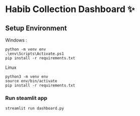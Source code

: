 # Habib Collection Dashboard ✨

## Setup Environment

Windows :

```
python -m venv env
.\env\Scripts\Activate.ps1
pip install -r requirements.txt
```

Linux

```
python3 -m venv env
source env/bin/activate
pip install -r requirements.txt
```

### Run steamlit app

```
streamlit run dashboard.py
```
